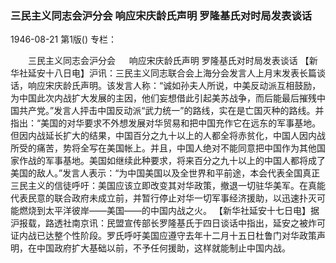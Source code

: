 ### 三民主义同志会沪分会  响应宋庆龄氏声明  罗隆基氏对时局发表谈话

1946-08-21
第1版()
专栏：

　　三民主义同志会沪分会
　  响应宋庆龄氏声明
    罗隆基氏对时局发表谈话
    【新华社延安十八日电】沪讯：三民主义同志联合会上海分会发言人上月末发表长篇谈话，响应宋庆龄氏声明。该发言人称：“诚如孙夫人所说，中美反动派互相鼓励，为中国此次内战扩大发展的主因，他们妄想借此引起美苏战争，而后能最后摧残中国共产党。”发言人抨击中国反动派“武力统一”的路线，实在是亡国灭种的路线。并指出：“美国的对华要求不外想发展对华贸易和把中国充作它在远东的军事基地。但因内战延长扩大的结果，中国百分之九十以上的人都全将赤贫化，中国人因内战所受的痛苦，势将全写在美国帐上。并且，中国人绝对不能同意把中国作为其他国家作战的军事基地。美国如继续此种要求，将来百分之九十以上的中国人都将成了美国的敌人。”发言人表示：“为中国美国以及全世界和平前途，本会代表全国真正三民主义的信徒呼吁：美国应该立即改变其对华政策，撤退一切驻华美军。在真能代表民意的联合政府未成立前，并暂行停止对华一切军事经济援助，以迅速扑灭可能燃烧到太平洋彼岸——美国——的中国内战之火。
    【新华社延安十七日电】据沪报载，路透社南京讯：民盟宣传部长罗隆基氏于四日谈话中指出，延安之被炸可证内战已达整个性阶段。罗氏呼吁美国应遵守去年十二月十五日杜鲁门对华政策声明，在中国政府扩大基础以前，不予任何援助，这样就能制止中国内战。

